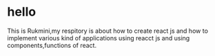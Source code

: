 # hello
This is Rukmini,my respitory is about how to create react js and how to implement various kind of applications using reacct js and using components,functions of react. 
